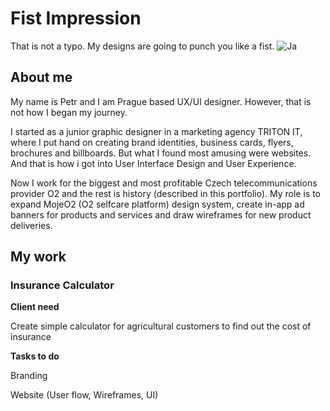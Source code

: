 # Fist Impression
That is not a typo. My designs are going to punch you like a fist.
![Ja](ja.png)

## About me
My name is Petr and I am Prague based UX/UI designer. However, that is not how I began my journey.

I started as a junior graphic designer in a marketing agency TRITON IT, where I put hand on creating brand identities, business cards, flyers, brochures and billboards. But what I found most amusing were websites. And that is how i got into User Interface Design and User Experience.

Now I work for the biggest and most profitable Czech telecommunications provider O2 and the rest is history (described in this portfolio). My role is to expand MojeO2 (O2 selfcare platform) design system, create in-app ad banners for products and services and draw wireframes for new product deliveries.

## My work

### Insurance Calculator

**Client need**

Create simple calculator for agricultural customers to find out the cost of insurance

**Tasks to do**

Branding

Website (User flow, Wireframes, UI)

